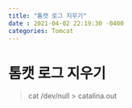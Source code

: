 ```yaml
---
title: "톰캣 로그 지우기"
date : 2021-04-02 22:19:30 -0400
categories: Tomcat
---
```



# 톰캣 로그 지우기

> cat /dev/null > catalina.out 

